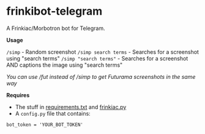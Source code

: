 # frinkibot-telegram
A Frinkiac/Morbotron bot for Telegram.

**Usage**

`/simp` - Random screenshot
`/simp search terms` - Searches for a screenshot using "search terms"
`/simp "search terms"` - Searches for a screenshot AND captions the image using "search terms"

*You can use /fut instead of /simp to get Futurama screenshots in the same way*

**Requires**

- The stuff in [requirements.txt](requirements.txt) and [frinkiac.py](https://github.com/GordonsBeard/frinkiac.py)
- A `config.py`  file that contains:

```bot_token = 'YOUR_BOT_TOKEN'```